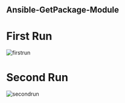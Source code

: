 ## Ansible-GetPackage-Module





# First Run
![firstrun](https://user-images.githubusercontent.com/98936958/157738947-81df90ae-1d66-4acd-9d3f-c5b9d4a11901.PNG)

# Second Run
![secondrun](https://user-images.githubusercontent.com/98936958/157738964-762fd865-c1d8-42f7-97cd-7623a4213e86.PNG)


